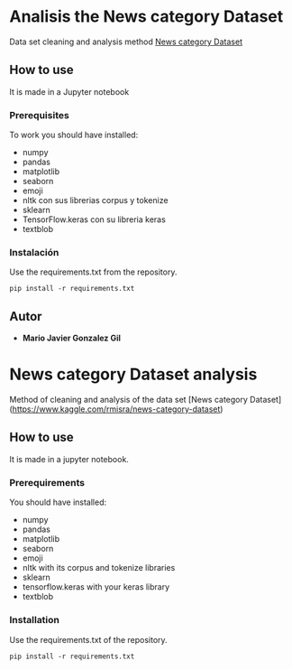 # Analisis the News category Dataset

Data set cleaning and analysis method
[News category Dataset](https://www.kaggle.com/rmisra/news-category-dataset)
## How to use

It is made in a Jupyter notebook

### Prerequisites

To work you should have installed:
* numpy
* pandas
* matplotlib
* seaborn
* emoji
* nltk con sus librerias corpus y tokenize
* sklearn
* TensorFlow.keras con su libreria keras
* textblob



### Instalación

Use the requirements.txt from the repository.

```
pip install -r requirements.txt
```


## Autor

* **Mario Javier Gonzalez Gil**





# News category Dataset analysis

Method of cleaning and analysis of the data set
[News category Dataset] (https://www.kaggle.com/rmisra/news-category-dataset)
## How to use

It is made in a jupyter notebook.

### Prerequirements

You should have installed:
* numpy
* pandas
* matplotlib
* seaborn
* emoji
* nltk with its corpus and tokenize libraries
* sklearn
* tensorflow.keras with your keras library
* textblob




### Installation

Use the requirements.txt of the repository.

``
pip install -r requirements.txt
``
